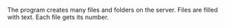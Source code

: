 The program creates many files and folders on the server. Files are filled with text. Each file gets its number.
